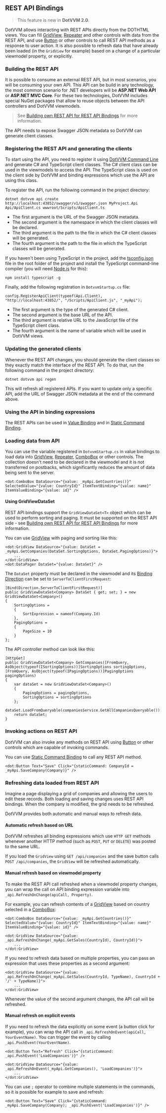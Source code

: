 ## REST API Bindings

> This feature is new in **DotVVM 2.0**.

DotVVM allows interacting with REST APIs directly from the DOTHTML views. You can fill [GridView](/docs/controls/builtin/GridView/{branch}), [Repeater](/docs/controls/builtin/Repeater/{branch}) and other controls with data from the REST API, and use [Button](/docs/controls/builtin/Button/{branch}) or other controls to call REST API methods as a response to user action. It is also possible to refresh data that have already been loaded (in the `GridView` for example) based on a change of a particular viewmodel property, or explicitly.

### Building the REST API

It is possible to consume an external REST API, but in most scenarios, you will be consuming your own API. This API can be build in any technology, the most common scenario for .NET developers will be **ASP.NET Web API** or **ASP.NET MVC Core**. For these two technologies, DotVVM includes special NuGet packages that allow to reuse objects between the API controllers and DotVVM viewmodels.

> See [Building own REST API for REST API Bindings](/docs/tutorials/basics-rest-api-bindings-building-own-api/{branch}) for more information.

The API needs to expose Swagger JSON metadata so DotVVM can generate client classes. 

### Registering the REST API and generating the clients

To start using the API, you need to register it using [DotVVM Command Line](/docs/tutorials/advanced-dotvvm-command-line/{branch}) and generate C# and TypeScript client classes. The C# client class can be used in the viewmodels to access the API. The TypeScript class is used on the client side by DotVVM and binding expressions which use the API are using this class.

To register the API, run the following command in the project directory:

```
dotnet dotvvm api create http://localhost:43852/swagger/v1/swagger.json MyProject.Api Api/ApiClient.cs wwwroot/Scripts/ApiClient.ts
```

* The first argument is the URL of the Swagger JSON metadata. 
* The second argument is the namespace in which the client classes will be declared.
* The third argument is the path to the file in which the C# client classes will be generated.
* The fourth argument is the path to the file in which the TypeScript classes will be generated.

If you haven't been using TypeScript in the project, add the [tsconfig.json](https://www.typescriptlang.org/docs/handbook/tsconfig-json.html) file in the root folder of the project and install the TypeScript command-line compiler (you will need [Node.js](https://nodejs.org/en/) for this):

```
npm install typescript -g
```

Finally, add the following registration in `DotvvmStartup.cs` file:

```CSHARP
config.RegisterApiClient(typeof(Api.Client), "http://localhost:43852/", "/Scripts/ApiClient.js", "_myApi");
```

* The first argument is the type of the generated C# client.
* The second argument is the base URL of the API.
* The third argument is relative URL to the JavaScript file of the TypeScript client class.
* The fourth argument is the name of variable which will be used in DotVVM views.

### Updating the generated clients

Whenever the REST API changes, you should generate the client classes so they exactly match the interface of the REST API. To do that, run the following command in the project directory:

```
dotnet dotvvm api regen
```

This will refresh all registered APIs. If you want to update only a specific API, add the URL of Swagger JSON metadata at the end of the command above.

### Using the API in binding expressions

The REST APIs can be used in [Value Binding](/docs/tutorials/basics-value-binding/{branch}) and in [Static Command Binding](/docs/tutorials/basics-static-command-binding/{branch}). 

### Loading data from API

You can use the variable registered in `DotvvmStartup.cs` in value bindings to load data into [GridView](/docs/controls/builtin/GridView/{branch}), [Repeater](/docs/controls/builtin/Repeater/{branch}), [ComboBox](/docs/controls/builtin/ComboBox/{branch}) or other controls. The collection doesn't need to be declared in the viewmodel and it is not transferred on postbacks, which significantly reduces the amount of data being sent to the server.

```DOTHTML
<dot:ComboBox DataSource="{value: _myApi.GetCountries()}" SelectedValue="{value: CountryId}" ItemTextBinding="{value: name}" ItemValueBinding="{value: id}" />
```

#### Using GridViewDataSet

REST API bindings support the `GridViewDataSet<T>` object which can be used to perform sorting and paging. It must be supported on the REST API side - see [Building own REST API for REST API Bindings](/docs/tutorials/basics-rest-api-bindings-building-own-api/{branch}) for more information.

You can use [GridView](/docs/controls/builtin/GridView/{branch}) with paging and sorting like this:

```DOTHTML
<dot:GridView DataSource="{value: DataSet = _myApi.GetCompanies(DataSet.SortingOptions, DataSet.PagingOptions)}">
    ...
</dot:GridView>
<dot:DataPager DataSet="{value: DataSet}" />
```

The `DataSet` property must be declared in the viewmodel and its [Binding Direction](/docs/tutorials/basics-binding-direction/{branch}) can be set to `ServerToClientFirstRequest`:

```CSHARP
[Bind(Direction.ServerToClientFirstRequest)]
public GridViewDataSet<Company> DataSet { get; set; } = new GridViewDataSet<Company>() 
{
    SortingOptions =
    {
        SortExpression = nameof(Company.Id)
    },
    PagingOptions =
    {
        PageSize = 10
    }
};
```

The API controller method can look like this:

```CSHARP
[HttpGet]
public GridViewDataSet<Company> GetCompanies([FromQuery, AsObject(typeof(ISortingOptions))]SortingOptions sortingOptions, [FromQuery, AsObject(typeof(IPagingOptions))]PagingOptions pagingOptions)
{
    var dataSet = new GridViewDataSet<Company>()
    {
        PagingOptions = pagingOptions,
        SortingOptions = sortingOptions
    };
    dataSet.LoadFromQueryable(companiesService.GetAllCompaniesQueryable());
    return dataSet;
}
```

### Invoking actions on REST API

DotVVM can also invoke any methods on REST API using [Button](/docs/controls/builtin/Button/{branch}) or other controls which are capable of invoking commands.

You can use [Static Command Binding](/docs/tutorials/basics-static-command-binding/{branch}) to call any REST API method. 

```DOTHTML
<dot:Button Text="Save" Click="{staticCommand: CompanyId = _myApi.SaveCompany(Company)}" />
```

### Refreshing data loaded from REST API

Imagine a page displaying a grid of companies and allowing the users to edit these records. Both loading and saving changes uses REST API bindings. When the company is modified, the grid needs to be refreshed. 

DotVVM provides both automatic and manual ways to refresh data. 

#### Automatic refresh based on URL

DotVVM refreshes all binding expressions which use `HTTP GET` methods whenever another HTTP method (such as `POST`, `PUT` or `DELETE`) was posted to the same URL. 

If you load the `GridView` using `GET /api/companies` and the save button calls `POST /api/companies`, the `GridView` will be refreshed automatically. 

#### Manual refresh based on viewmodel property

To make the REST API call refreshed when a viewmodel property changes, you can wrap the call on API binding expression variable into `_api.RefreshOnChange(apiCall, Property)`.

For example, you can refresh contents of a [GridView](/docs/controls/builtin/GridView/{branch}) based on country selected in a [ComboBox](/docs/controls/builtin/ComboBox/{branch}):

```DOTHTML
<dot:ComboBox DataSource="{value: _myApi.GetCountries()}" SelectedValue="{value: CountryId}" ItemTextBinding="{value: name}" ItemValueBinding="{value: id}" />

<dot:GridView DataSource="{value: _api.RefreshOnChange(_myApi.GetSales(CountryId), CountryId)}">
    ...
</dot:GridView>
```

If you need to refresh data based on multiple properties, you can pass an expression that uses these properties as a second argument:

```DOTHTML
<dot:GridView DataSource="{value: _api.RefreshOnChange(_myApi.GetSales(CountryId, TypeName), CountryId + '/' + TypeName)}">
    ...
</dot:GridView>
```

Whenever the value of the second argument changes, the API call will be refreshed.

#### Manual refresh on explicit events

If you need to refresh the data explicitly on some event (a button click for example), you can wrap the API call in `_api.RefreshOnEvent(apiCall, YourEventName)`. You can trigger the event by calling `_api.PushEvent(YourEventName)`. 

```DOTHTML
<dot:Button Text="Refresh" Click="{staticCommand: _api.PushEvent('LoadCompanies')}" />

<dot:GridView DataSource="{value: _api.RefreshOnEvent(_myApi.GetCompanies(), 'LoadCompanies')}">
    ...
</dot:GridView>
```

You can use `;` operator to combine multiple statements in the commands, so it is possible for example to save and refresh:

```DOTHTML
<dot:Button Text="Save" Click="{staticCommand: _myApi.SaveCompany(Company); _api.PushEvent('LoadCompanies')}" />
```
